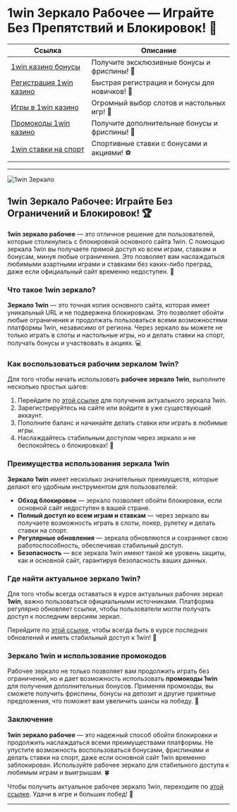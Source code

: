 # 1win Зеркало Рабочее — Играйте Без Препятствий и Блокировок! 🎰

| **Ссылка**                                | **Описание**             |
|-------------------------------------------|--------------------------|
| [1win казино бонусы](https://1wsrbi.win/casino/list?open=register&sub1=gh) | Получите эксклюзивные бонусы и фриспины! 🎉 |
| [Регистрация 1win казино](https://1wsrbi.win/casino/list?open=register&sub1=gh) | Быстрая регистрация и бонусы для новичков! 🚀 |
| [Игры в 1win казино](https://1wsrbi.win/casino/list?open=register&sub1=gh)    | Огромный выбор слотов и настольных игр! 🎲 |
| [Промокоды 1win казино](https://1wsrbi.win/casino/list?open=register&sub1=gh) | Получите дополнительные бонусы и фриспины! 💸 |
| [1win ставки на спорт](https://1wsrbi.win/casino/list?open=register&sub1=gh) | Спортивные ставки с бонусами и акциями! ⚽ |

---

![1win Зеркало](https://i.imgur.com/zCgNrqx.jpeg)

## 1win Зеркало Рабочее: Играйте Без Ограничений и Блокировок! 🏆

**1win зеркало рабочее** — это отличное решение для пользователей, которые столкнулись с блокировкой основного сайта 1win. С помощью зеркала 1win вы получаете прямой доступ ко всем играм, ставкам и бонусам, минуя любые ограничения. Это позволяет вам наслаждаться любимыми азартными играми и ставками без каких-либо преград, даже если официальный сайт временно недоступен. 🎰

### Что такое 1win зеркало?

**Зеркало 1win** — это точная копия основного сайта, которая имеет уникальный URL и не подвержена блокировкам. Это позволяет обойти любые ограничения и продолжать пользоваться всеми возможностями платформы 1win, независимо от региона. Через зеркало вы можете не только играть в слоты и настольные игры, но и делать ставки на спорт, получать бонусы и участвовать в акциях. 💻

### Как воспользоваться рабочим зеркалом 1win?

Для того чтобы начать использовать **рабочее зеркало 1win**, выполните несколько простых шагов:

1. Перейдите по [этой ссылке](https://1wsrbi.win/casino/list?open=register&sub1=gh) для получения актуального зеркала 1win.
2. Зарегистрируйтесь на сайте или войдите в уже существующий аккаунт.
3. Пополните баланс и начинайте делать ставки или играть в любимые игры.
4. Наслаждайтесь стабильным доступом через зеркало и не беспокойтесь о блокировках! 🚀

### Преимущества использования зеркала 1win

**Зеркало 1win** имеет несколько значительных преимуществ, которые делают его удобным инструментом для пользователей:

- **Обход блокировок** — зеркало позволяет обойти блокировки, если основной сайт недоступен в вашей стране.
- **Полный доступ ко всем играм и ставкам** — через зеркало вы получаете возможность играть в слоты, покер, рулетку и делать ставки на спорт.
- **Регулярные обновления** — зеркала обновляются и сохраняют свою работоспособность, обеспечивая стабильный доступ.
- **Безопасность** — все зеркала 1win имеют такой же уровень защиты, как и основной сайт, гарантируя безопасность ваших данных. 

### Где найти актуальное зеркало 1win?

Для того чтобы всегда оставаться в курсе актуальных рабочих зеркал **1win**, важно пользоваться официальными источниками. Платформа регулярно обновляет ссылки, чтобы пользователи могли получать доступ к последним версиям зеркал.

Перейдите по [этой ссылке](https://1wsrbi.win/casino/list?open=register&sub1=gh), чтобы всегда быть в курсе последних обновлений и иметь стабильный доступ к 1win! 🔑

### Зеркало 1win и использование промокодов

Рабочее зеркало не только позволяет вам продолжить играть без ограничений, но и дает возможность использовать **промокоды 1win** для получения дополнительных бонусов. Применяя промокоды, вы сможете получить фриспины, бонусы на депозит и другие приятные предложения, что поможет вам увеличить шансы на победу. 🎉

### Заключение

**1win зеркало рабочее** — это надежный способ обойти блокировки и продолжить наслаждаться всеми преимуществами платформы. Не упустите возможность воспользоваться бонусами, фриспинами и делать ставки на спорт, даже если основной сайт 1win временно заблокирован. Используйте рабочее зеркало для стабильного доступа к любимым играм и выигрышам. 🍀

Чтобы получить актуальное рабочее зеркало 1win, переходите по [этой ссылке](https://1wsrbi.win/casino/list?open=register&sub1=gh). Удачи в игре и больших побед! 🎲

---
